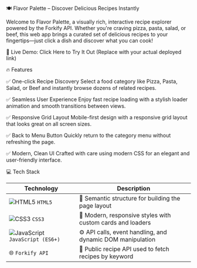 🍽️ <bold>Flavor Palette – Discover Delicious Recipes Instantly</bold>

Welcome to Flavor Palette, a visually rich, interactive recipe explorer powered by the Forkify API. Whether you're craving pizza, pasta, salad, or beef, this web app brings a curated set of delicious recipes to your fingertips—just click a dish and discover what you can cook!

🌟 <bold> Live Demo: </bold>Click Here to Try It Out
(Replace with your actual deployed link)

🔥 <bold>Features</bold>

✅ One-click Recipe Discovery
Select a food category like Pizza, Pasta, Salad, or Beef and instantly browse dozens of related recipes.

✅ Seamless User Experience
Enjoy fast recipe loading with a stylish loader animation and smooth transitions between views.

✅ Responsive Grid Layout
Mobile-first design with a responsive grid layout that looks great on all screen sizes.

✅ Back to Menu Button
Quickly return to the category menu without refreshing the page.

✅ Modern, Clean UI
Crafted with care using modern CSS for an elegant and user-friendly interface.

💻 <bold>Tech Stack</bold>

 | Technology                                                                                                                      | Description                                                |
| ------------------------------------------------------------------------------------------------------------------------------- | ---------------------------------------------------------- |
| ![HTML5](https://img.shields.io/badge/-HTML5-E34F26?style=flat\&logo=html5\&logoColor=white) `HTML5`                            | 🧱 Semantic structure for building the page layout         |
| ![CSS3](https://img.shields.io/badge/-CSS3-1572B6?style=flat\&logo=css3\&logoColor=white) `CSS3`                                | 🎨 Modern, responsive styles with custom cards and loaders |
| ![JavaScript](https://img.shields.io/badge/-JavaScript-F7DF1E?style=flat\&logo=javascript\&logoColor=black) `JavaScript (ES6+)` | ⚙️ API calls, event handling, and dynamic DOM manipulation |
| 🌐 `Forkify API`                                                                                                                | 🍴 Public recipe API used to fetch recipes by keyword      |
